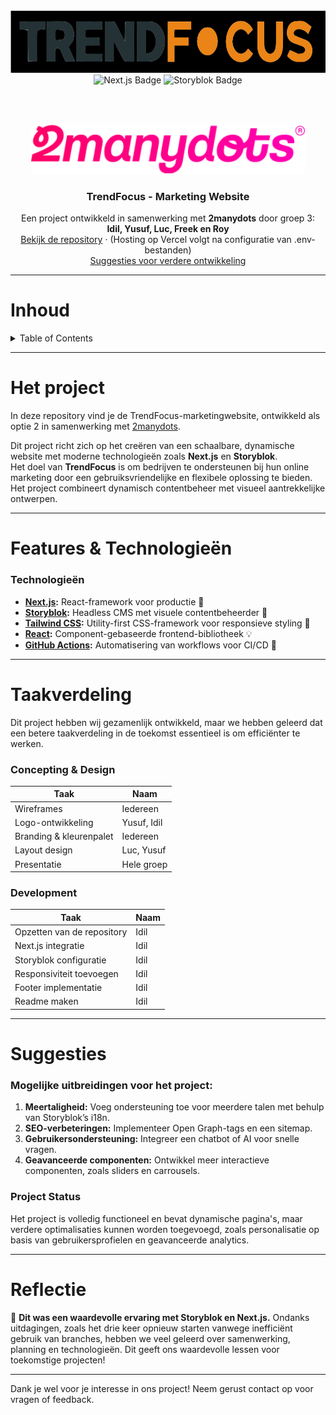 <div align="center">
  <!-- Logo van TrendFocus -->
  <img src="./readme-items/logo-light.png" alt="TrendFocus logo" height="100">
</div>

<div align="center">
  <!-- Next.js Badge -->
  <img src="https://img.shields.io/badge/Next.js-black?style=for-the-badge&logo=next.js&logoColor=white" alt="Next.js Badge">
  
  <!-- Storyblok Badge -->
  <img src="https://img.shields.io/badge/Storyblok-blue?style=for-the-badge&logo=storyblok&logoColor=white" alt="Storyblok Badge">
</div>

<br></br>

<div align="center">
  <!-- Logo van 2manydots -->
  <a href="https://www.2manydots.nl/">
    <img src="./readme-items/logo.svg" alt="2manydots logo" height="80">
  </a>

  <h3 align="center">TrendFocus - Marketing Website</h3>

  <p align="center">
    Een project ontwikkeld in samenwerking met <strong>2manydots</strong> door groep 3:
    <br>
    <strong>Idil, Yusuf, Luc, Freek en Roy</strong>
    <br>
    <a href="https://github.com/IdilGA/next-storyblok-demo-master">Bekijk de repository</a>
    ·
    (Hosting op Vercel volgt na configuratie van .env-bestanden)
    <br>
    <a href="#suggesties">Suggesties voor verdere ontwikkeling</a>
  </p>
</div>

---

# Inhoud

<details>
    <summary>Table of Contents</summary>
    <div>
        <ol>
            <li><a href="#het-project">Het project</a></li>
            <li><a href="#features--technologieën">Features & Technologieën</a></li>
            <li><a href="#taakverdeling">Taakverdeling</a></li>
            <li><a href="#suggesties">Suggesties voor verdere ontwikkeling</a></li>
        </ol>
    </div>
</details>

---

# Het project

In deze repository vind je de TrendFocus-marketingwebsite, ontwikkeld als optie 2 in samenwerking met [2manydots](https://www.2manydots.nl/).

Dit project richt zich op het creëren van een schaalbare, dynamische website met moderne technologieën zoals **Next.js** en **Storyblok**.  
Het doel van **TrendFocus** is om bedrijven te ondersteunen bij hun online marketing door een gebruiksvriendelijke en flexibele oplossing te bieden. Het project combineert dynamisch contentbeheer met visueel aantrekkelijke ontwerpen.

---

# Features & Technologieën

### Technologieën

- **[Next.js](https://nextjs.org/):** React-framework voor productie 🚀
- **[Storyblok](https://www.storyblok.com/):** Headless CMS met visuele contentbeheerder 📄
- **[Tailwind CSS](https://tailwindcss.com/):** Utility-first CSS-framework voor responsieve styling 🎨
- **[React](https://reactjs.org/):** Component-gebaseerde frontend-bibliotheek 💡
- **[GitHub Actions](https://github.com/features/actions):** Automatisering van workflows voor CI/CD 🚀

---

# Taakverdeling

Dit project hebben wij gezamenlijk ontwikkeld, maar we hebben geleerd dat een betere taakverdeling in de toekomst essentieel is om efficiënter te werken.

### Concepting & Design

| Taak                    | Naam        |
| ----------------------- | ----------- |
| Wireframes              | Iedereen    |
| Logo-ontwikkeling       | Yusuf, Idil |
| Branding & kleurenpalet | Iedereen    |
| Layout design           | Luc, Yusuf  |
| Presentatie             | Hele groep  |

### Development

| Taak                       | Naam |
| -------------------------- | ---- |
| Opzetten van de repository | Idil |
| Next.js integratie         | Idil |
| Storyblok configuratie     | Idil |
| Responsiviteit toevoegen   | Idil |
| Footer implementatie       | Idil |
| Readme maken               | Idil |

---

# Suggesties

### Mogelijke uitbreidingen voor het project:

1. **Meertaligheid:** Voeg ondersteuning toe voor meerdere talen met behulp van Storyblok’s i18n.
2. **SEO-verbeteringen:** Implementeer Open Graph-tags en een sitemap.
3. **Gebruikersondersteuning:** Integreer een chatbot of AI voor snelle vragen.
4. **Geavanceerde componenten:** Ontwikkel meer interactieve componenten, zoals sliders en carrousels.

### Project Status

Het project is volledig functioneel en bevat dynamische pagina's, maar verdere optimalisaties kunnen worden toegevoegd, zoals personalisatie op basis van gebruikersprofielen en geavanceerde analytics.

---

# Reflectie

🎉 **Dit was een waardevolle ervaring met Storyblok en Next.js.** Ondanks uitdagingen, zoals het drie keer opnieuw starten vanwege inefficiënt gebruik van branches, hebben we veel geleerd over samenwerking, planning en technologieën. Dit geeft ons waardevolle lessen voor toekomstige projecten!

---

Dank je wel voor je interesse in ons project! Neem gerust contact op voor vragen of feedback.
